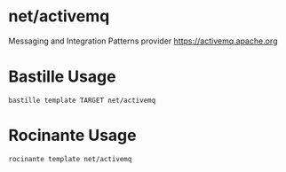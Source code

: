 # net/activemq
Messaging and Integration Patterns provider
https://activemq.apache.org

# Bastille Usage
```shell
bastille template TARGET net/activemq
```

# Rocinante Usage
```shell
rocinante template net/activemq
```

